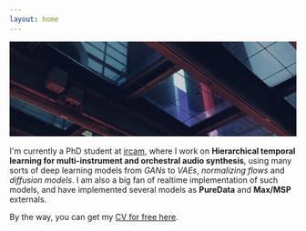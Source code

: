 ```yaml
---
layout: home
---
```


![banner](/assets/banner.jpeg)

I'm currently a PhD student at  [ircam](https://www.ircam.fr/), where I work on **Hierarchical temporal learning for multi-instrument and orchestral audio synthesis**, using many sorts of deep learning models from *GANs* to *VAEs*, *normalizing flows* and *diffusion models*. I am also a big fan of realtime implementation of such models, and have implemented several models as **PureData** and **Max/MSP** externals.

By the way, you can get my [CV for free here](/assets/cv.pdf). 

